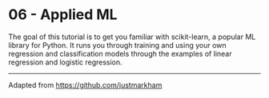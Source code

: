# 06 - Applied ML

The goal of this tutorial is to get you familiar with scikit-learn, a popular ML library for Python. It runs you through training and using your own regression and classification models through the examples of linear regression and logistic regression.

---

Adapted from https://github.com/justmarkham